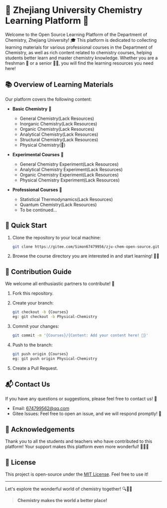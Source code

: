 
# 🎉 Zhejiang University Chemistry Learning Platform 🌟

Welcome to the Open Source Learning Platform of the Department of Chemistry, Zhejiang University! 🎓 This platform is dedicated to collecting learning materials for various professional courses in the Department of Chemistry, as well as rich content related to chemistry courses, helping students better learn and master chemistry knowledge. Whether you are a freshman 👶 or a senior 🧑‍🔬, you will find the learning resources you need here!

## 📚 Overview of Learning Materials

Our platform covers the following content:

- **Basic Chemistry** 📖
  - General Chemistry(Lack Resources)
  - Inorganic Chemistry(Lack Resources)
  - Organic Chemistry(Lack Resources)
  - Analytical Chemistry(Lack Resources)
  - Structural Chemistry(Lack Resources)
  - Physical Chemistry(🚀)
  
- **Experimental Courses** 🧪
  - General Chemistry Experiment(Lack Resources)
  - Analytical Chemistry Experiment(Lack Resources)
  - Organic Chemistry Experiment(Lack Resources)
  - Physical Chemistry Experiment(Lack Resources)

- **Professional Courses** 🔬
  - Statistical Thermodynamics(Lack Resources)
  - Quantum Chemistry(Lack Resources)
  - To be continued...
  
## 🚀 Quick Start

1. Clone the repository to your local machine:
   ```bash
   git clone https://gitee.com/Simon67479956/zju-chem-open-source.git
   ```

2. Browse the course directory you are interested in and start learning! 📖✨

## 🤝 Contribution Guide

We welcome all enthusiastic partners to contribute! 💪

1. Fork this repository.
2. Create your branch:
   ```bash
   git checkout -b {Courses} 
   eg: git checkout -b Physical-Chemistry
   ```

3. Commit your changes:
   ```bash
   git commit -m '{Courses}/{Content: Add your content here! 🚀}'
   ```

4. Push to the branch:
   ```bash
   git push origin {Courses}
   eg: git push origin Physical-Chemistry
   ```

5. Create a Pull Request.

## 📬 Contact Us

If you have any questions or suggestions, please feel free to contact us! 📧

- Email: 674799562@qq.com
- Gitee Issues: Feel free to open an issue, and we will respond promptly! 📝

## 🌟 Acknowledgements

Thank you to all the students and teachers who have contributed to this platform! Your support makes this platform even more wonderful! 👏👏👏

## 📜 License

This project is open-source under the [MIT License](LICENSE). Feel free to use it!

---

Let's explore the wonderful world of chemistry together! 🔍🔬✨

> **Chemistry makes the world a better place!**
